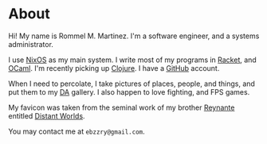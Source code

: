 # About

Hi! My name is Rommel M. Martinez. I'm a software engineer, and a
systems administrator.

I use [NixOS](http://nixos.org) as my main system. I write most of my
programs in [Racket](http://racket-lang.org), and
[OCaml](http://ocaml.org). I'm recently picking up
[Clojure](http://clojure.org). I have a
[GitHub](http://github.com/ebzzry) account.

When I need to percolate, I take pictures of places, people, and
things, and put them to my [DA](http://ebzzry.deviantart.com)
gallery. I also happen to love fighting, and FPS games.

My favicon was taken from the seminal work of my brother
[Reynante](http://reynantemartinez.com) entitled
[Distant Worlds](http://www.reynantemartinez.com/distant-worlds.html).

You may contact me at `ebzzry@gmail.com`.
